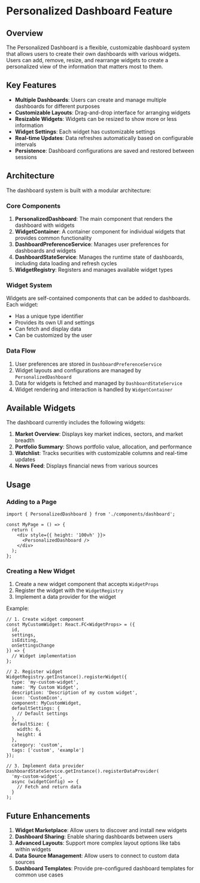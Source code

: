 # Personalized Dashboard Feature

## Overview

The Personalized Dashboard is a flexible, customizable dashboard system that allows users to create their own dashboards with various widgets. Users can add, remove, resize, and rearrange widgets to create a personalized view of the information that matters most to them.

## Key Features

- **Multiple Dashboards**: Users can create and manage multiple dashboards for different purposes
- **Customizable Layouts**: Drag-and-drop interface for arranging widgets
- **Resizable Widgets**: Widgets can be resized to show more or less information
- **Widget Settings**: Each widget has customizable settings
- **Real-time Updates**: Data refreshes automatically based on configurable intervals
- **Persistence**: Dashboard configurations are saved and restored between sessions

## Architecture

The dashboard system is built with a modular architecture:

### Core Components

1. **PersonalizedDashboard**: The main component that renders the dashboard with widgets
2. **WidgetContainer**: A container component for individual widgets that provides common functionality
3. **DashboardPreferenceService**: Manages user preferences for dashboards and widgets
4. **DashboardStateService**: Manages the runtime state of dashboards, including data loading and refresh cycles
5. **WidgetRegistry**: Registers and manages available widget types

### Widget System

Widgets are self-contained components that can be added to dashboards. Each widget:

- Has a unique type identifier
- Provides its own UI and settings
- Can fetch and display data
- Can be customized by the user

### Data Flow

1. User preferences are stored in `DashboardPreferenceService`
2. Widget layouts and configurations are managed by `PersonalizedDashboard`
3. Data for widgets is fetched and managed by `DashboardStateService`
4. Widget rendering and interaction is handled by `WidgetContainer`

## Available Widgets

The dashboard currently includes the following widgets:

1. **Market Overview**: Displays key market indices, sectors, and market breadth
2. **Portfolio Summary**: Shows portfolio value, allocation, and performance
3. **Watchlist**: Tracks securities with customizable columns and real-time updates
4. **News Feed**: Displays financial news from various sources

## Usage

### Adding to a Page

```tsx
import { PersonalizedDashboard } from './components/dashboard';

const MyPage = () => {
  return (
    <div style={{ height: '100vh' }}>
      <PersonalizedDashboard />
    </div>
  );
};
```

### Creating a New Widget

1. Create a new widget component that accepts `WidgetProps`
2. Register the widget with the `WidgetRegistry`
3. Implement a data provider for the widget

Example:

```tsx
// 1. Create widget component
const MyCustomWidget: React.FC<WidgetProps> = ({ 
  id, 
  settings, 
  isEditing, 
  onSettingsChange 
}) => {
  // Widget implementation
};

// 2. Register widget
WidgetRegistry.getInstance().registerWidget({
  type: 'my-custom-widget',
  name: 'My Custom Widget',
  description: 'Description of my custom widget',
  icon: 'CustomIcon',
  component: MyCustomWidget,
  defaultSettings: {
    // Default settings
  },
  defaultSize: {
    width: 6,
    height: 4
  },
  category: 'custom',
  tags: ['custom', 'example']
});

// 3. Implement data provider
DashboardStateService.getInstance().registerDataProvider(
  'my-custom-widget', 
  async (widgetConfig) => {
    // Fetch and return data
  }
);
```

## Future Enhancements

1. **Widget Marketplace**: Allow users to discover and install new widgets
2. **Dashboard Sharing**: Enable sharing dashboards between users
3. **Advanced Layouts**: Support more complex layout options like tabs within widgets
4. **Data Source Management**: Allow users to connect to custom data sources
5. **Dashboard Templates**: Provide pre-configured dashboard templates for common use cases